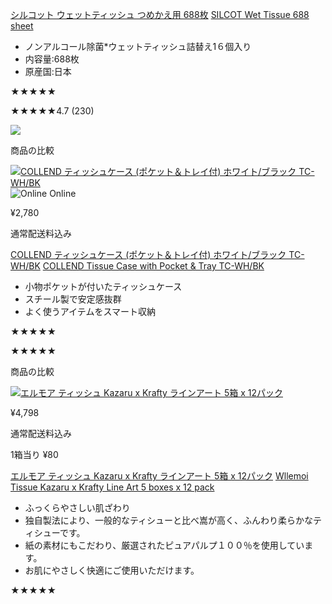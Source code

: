 
[シルコット ウェットティッシュ つめかえ用 688枚](https://www.costco.co.jp/c/SILCOT-Wet-Tissue-688-sheet/p/55200) [SILCOT Wet Tissue 688 sheet](https://www.costco.co.jp/c/SILCOT-Wet-Tissue-688-sheet/p/55200)

- ノンアルコール除菌\*ウェットティッシュ詰替え1６個入り
- 内容量:688枚
- 原産国:日本

★★★★★

★★★★★4.7 (230)

![](https://www.costco.co.jp/mediapermalink/AddCart_white)

商品の比較

[![COLLEND ティッシュケース (ポケット＆トレイ付) ホワイト/ブラック TC-WH/BK](https://www.costco.co.jp/medias/sys_master/images/ha3/hff/331434509041694.jpg)](https://www.costco.co.jp/c/COLLEND-Tissue-Case-with-Pocket-Tray-TC-WHBK/p/72922 "COLLEND ティッシュケース (ポケット＆トレイ付) ホワイト/ブラック TC-WH/BK")![Online Online](https://www.costco.co.jp/mediapermalink/jp_decal_Online-Only)

¥2,780

通常配送料込み

[COLLEND ティッシュケース (ポケット＆トレイ付) ホワイト/ブラック TC-WH/BK](https://www.costco.co.jp/c/COLLEND-Tissue-Case-with-Pocket-Tray-TC-WHBK/p/72922) [COLLEND Tissue Case with Pocket & Tray TC-WH/BK](https://www.costco.co.jp/c/COLLEND-Tissue-Case-with-Pocket-Tray-TC-WHBK/p/72922)

- 小物ポケットが付いたティッシュケース
- スチール製で安定感抜群
- よく使うアイテムをスマート収納

★★★★★

★★★★★

商品の比較

[![エルモア ティッシュ Kazaru x Krafty ラインアート 5箱 x 12パック](https://www.costco.co.jp/medias/sys_master/images/h61/h4d/348805878448158.jpg)](https://www.costco.co.jp/Cleaning-Laundry-Pet-supplies-Household-Essentials/Paper-Goods/Napkins-Paper-Towels/Wllemoi-Tissue-Kazaru-x-Krafty-Line-Art-5-boxes-x-12-pack/p/74090 "エルモア ティッシュ Kazaru x Krafty ラインアート 5箱 x 12パック")

¥4,798

通常配送料込み

1箱当り ¥80

[エルモア ティッシュ Kazaru x Krafty ラインアート 5箱 x 12パック](https://www.costco.co.jp/Cleaning-Laundry-Pet-supplies-Household-Essentials/Paper-Goods/Napkins-Paper-Towels/Wllemoi-Tissue-Kazaru-x-Krafty-Line-Art-5-boxes-x-12-pack/p/74090) [Wllemoi Tissue Kazaru x Krafty Line Art 5 boxes x 12 pack](https://www.costco.co.jp/Cleaning-Laundry-Pet-supplies-Household-Essentials/Paper-Goods/Napkins-Paper-Towels/Wllemoi-Tissue-Kazaru-x-Krafty-Line-Art-5-boxes-x-12-pack/p/74090)

- ふっくらやさしい肌ざわり
- 独自製法により、一般的なティシューと比べ嵩が高く、ふんわり柔らかなティシューです。
- 紙の素材にもこだわり、厳選されたピュアパルプ１００％を使用しています。
- お肌にやさしく快適にご使用いただけます。

★★★★★
